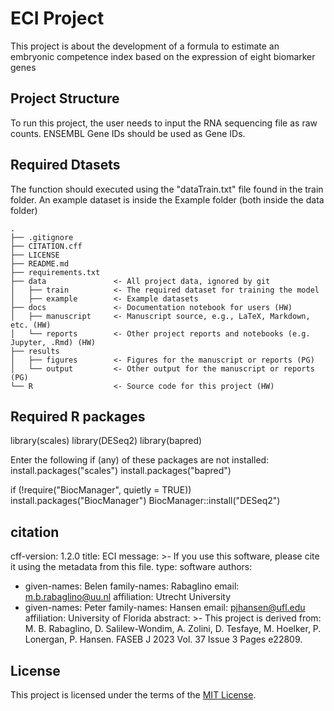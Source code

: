 # ECI Project

This project is about the development of a formula to estimate an embryonic competence index based on the expression of eight biomarker genes

## Project Structure
To run this project, the user needs to input the RNA sequencing file as raw counts. ENSEMBL Gene IDs should be used as Gene IDs.

## Required Dtasets
The function should executed using the "dataTrain.txt" file found in the train folder. An example dataset is inside the Example folder (both inside the data folder)

```
.
├── .gitignore
├── CITATION.cff
├── LICENSE
├── README.md
├── requirements.txt
├── data               <- All project data, ignored by git
│   ├── train          <- The required dataset for training the model
│   ├── example        <- Example datasets
├── docs               <- Documentation notebook for users (HW)
│   ├── manuscript     <- Manuscript source, e.g., LaTeX, Markdown, etc. (HW)
│   └── reports        <- Other project reports and notebooks (e.g. Jupyter, .Rmd) (HW)
├── results
│   ├── figures        <- Figures for the manuscript or reports (PG)
│   └── output         <- Other output for the manuscript or reports (PG)
└── R                  <- Source code for this project (HW)

```

## Required R packages
library(scales)
library(DESeq2)
library(bapred)

Enter the following if (any) of these packages are not installed: 
install.packages("scales")
install.packages("bapred")

if (!require("BiocManager", quietly = TRUE))
    install.packages("BiocManager")
BiocManager::install("DESeq2")



## citation
cff-version: 1.2.0
title: ECI
message: >-
  If you use this software, please cite it using the
  metadata from this file.
type: software
authors:
  - given-names: Belen
    family-names: Rabaglino
    email: m.b.rabaglino@uu.nl
    affiliation: Utrecht University
  - given-names: Peter
    family-names: Hansen
    email: pjhansen@ufl.edu
    affiliation: University of Florida
abstract: >-
  This project is derived from: M. B. Rabaglino, D.
  Salilew-Wondim, A. Zolini, D. Tesfaye, M. Hoelker, P.
  Lonergan, P. Hansen. FASEB J 2023 Vol. 37 Issue 3 Pages
  e22809.

## License

This project is licensed under the terms of the [MIT License](/LICENSE).
